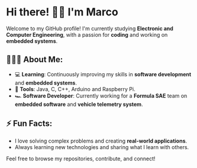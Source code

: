 # Hi there! 👋🏻 I'm Marco

Welcome to my GitHub profile! I'm currently studying **Electronic and Computer Engineering**, with a passion for **coding** and working on **embedded systems**.

## 👨🏻‍💻 About Me:
- 💻 **Learning**: Continuously improving my skills in **software development** and **embedded systems**.
- 🔧 **Tools**: Java, C, C++, Arduino and Raspberry Pi.
- 🏎️ **Software Developer**: Currently working for a **Formula SAE** team on **embedded software** and **vehicle telemetry system**.

## ⚡ Fun Facts:
- I love solving complex problems and creating **real-world applications**.
- Always learning new technologies and sharing what I learn with others.

Feel free to browse my repositories, contribute, and connect!
